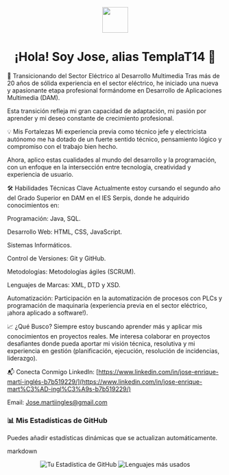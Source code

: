 <div align="center">
  <img src="https://media.giphy.com/media/M9gbF6n0T6T1zY5hXU/giphy.gif" width="60"/> 
  <h1>¡Hola! Soy Jose, alias TemplaT14 👋</h1>
</div>

🚀 Transicionando del Sector Eléctrico al Desarrollo Multimedia
Tras más de 20 años de sólida experiencia en el sector eléctrico, he iniciado una nueva y apasionante etapa profesional formándome en Desarrollo de Aplicaciones Multimedia (DAM).

Esta transición refleja mi gran capacidad de adaptación, mi pasión por aprender y mi deseo constante de crecimiento profesional.

💡 Mis Fortalezas
Mi experiencia previa como técnico jefe y electricista autónomo me ha dotado de un fuerte sentido técnico, pensamiento lógico y compromiso con el trabajo bien hecho.

Ahora, aplico estas cualidades al mundo del desarrollo y la programación, con un enfoque en la intersección entre tecnología, creatividad y experiencia de usuario.

🛠️ Habilidades Técnicas Clave
Actualmente estoy cursando el segundo año del Grado Superior en DAM en el IES Serpis, donde he adquirido conocimientos en:

Programación: Java, SQL.

Desarrollo Web: HTML, CSS, JavaScript.

Sistemas Informáticos.

Control de Versiones: Git y GitHub.

Metodologías: Metodologías ágiles (SCRUM).

Lenguajes de Marcas: XML, DTD y XSD.

Automatización: Participación en la automatización de procesos con PLCs y programación de maquinaria (experiencia previa en el sector eléctrico, ¡ahora aplicado a software!).

📈 ¿Qué Busco?
Siempre estoy buscando aprender más y aplicar mis conocimientos en proyectos reales. Me interesa colaborar en proyectos desafiantes donde pueda aportar mi visión técnica, resolutiva y mi experiencia en gestión (planificación, ejecución, resolución de incidencias, liderazgo).

📬 Conecta Conmigo
LinkedIn: [https://www.linkedin.com/in/jose-enrique-martí-inglés-b7b519229/](https://www.linkedin.com/in/jose-enrique-mart%C3%AD-ingl%C3%A9s-b7b519229/)

Email: Jose.martiingles@gmail.com

### 📊 Mis Estadísticas de GitHub

Puedes añadir estadísticas dinámicas que se actualizan automáticamente.

markdown
<div align="center">
  <img src="https://github-readme-stats.vercel.app/api?username=TemplaT14&show_icons=true&theme=vue-dark&hide_title=true(https://github-readme-stats.vercel.app/api?username=TemplaT14&show_icons=true&theme=vue-dark&hide_title=true)" alt="Tu Estadística de GitHub" />
  
  <img src="https://github-readme-stats.vercel.app/api/top-langs/?username=TemplaT14&layout=compact&theme=vue-dark&hide_title=true(https://github-readme-stats.vercel.app/api/top-langs/?username=TemplaT14&layout=compact&theme=vue-dark&hide_title=true)" alt="Lenguajes más usados" />
</div>
